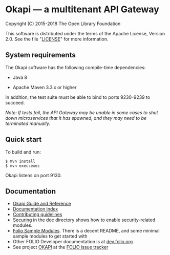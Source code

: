 Okapi — a multitenant API Gateway
=================================

Copyright (C) 2015-2018 The Open Library Foundation

This software is distributed under the terms of the Apache License,
Version 2.0. See the file "[LICENSE](LICENSE)" for more information.

System requirements
-------------------

The Okapi software has the following compile-time dependencies:

* Java 8

* Apache Maven 3.3.x or higher

In addition, the test suite must be able to bind to ports 9230-9239 to succeed.

*Note: If tests fail, the API Gateway may be unable in some cases to shut down
microservices that it has spawned, and they may need to be terminated
manually.*

Quick start
-----------

To build and run:

    $ mvn install
    $ mvn exec:exec

Okapi listens on port 9130.

Documentation
-------------

* [Okapi Guide and Reference](doc/guide.md)
* [Documentation index](doc/index.md)
* [Contributing guidelines](CONTRIBUTING.md)
* [Securing](doc/securing.md) in the doc directory shows how to enable security-related modules.
* [Folio Sample Modules](https://github.com/folio-org/folio-sample-modules). There
is a decent README, and some minimal sample modules to get started with
* Other FOLIO Developer documentation is at [dev.folio.org](https://dev.folio.org/)
* See project [OKAPI](https://issues.folio.org/browse/OKAPI)
at the [FOLIO issue tracker](https://dev.folio.org/guidelines/issue-tracker)
